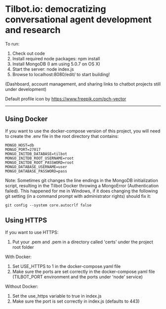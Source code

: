 # Tilbot.io: democratizing conversational agent development and research

To run:
1. Check out code
2. Install required node packages: npm install
3. Install MongoDB (I am using 5.0.7 on OS X)
4. Start the server: node index.js
5. Browse to localhost:8080/edit/ to start building!

(Dashboard, account management, and sharing links to chatbot projects still under development)

Default profile icon by https://www.freepik.com/pch-vector

***

## Using Docker
If you want to use the docker-compose version of this project, you will need to create the .env file in the root directory that contains:

    MONGO_HOST=db
    MONGO_PORT=27017
    MONGO_INITDB_DATABASE=tilbot
    MONGO_INITDB_ROOT_USERNAME=root
    MONGO_INITDB_ROOT_PASSWORD=root
    MONGO_DATABASE_USERNAME=user
    MONGO_DATABASE_PASSWORD=pass

Note: Sometimes git changes the line endings in the MongoDB initialization script, resulting in the Tilbot Docker throwing a MongoError (Authentication failed). This happened for me in Windows, if it does changing the following git setting (in a command prompt with administrator rights) should fix it:
    
    git config --system core.autocrlf false

## Using HTTPS
If you want to use HTTPS:
1. Put your .pem and .pem in a directory called 'certs' under the project root folder

With Docker:
1. Set USE_HTTPS to 1 in the docker-compose.yaml file
2. Make sure the ports are set correctly in the docker-compose.yaml file (TILBOT_PORT environment and the ports under 'node' service)
    
Without Docker:
1. Set the use_https variable to true in index.js
3. Make sure the port is set correctly in index.js (defaults to 443)